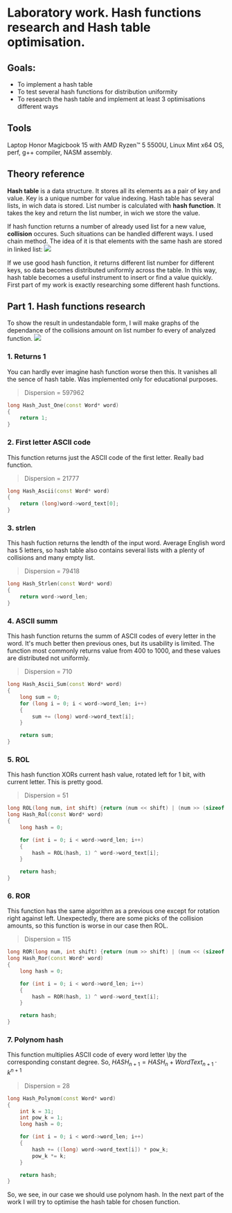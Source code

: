 # Laboratory work. Hash functions research and Hash table optimisation.

## Goals:
- To implement a hash table
- To test several hash functions for distribution uniformity
- To research the hash table and implement at least 3 optimisations different ways

## Tools
Laptop Honor Magicbook 15 with AMD Ryzen™ 5 5500U, Linux Mint x64 OS, perf, g++ compiler, NASM assembly.

## Theory reference
**Hash table** is a data structure. It stores all its elements as a pair of key and value. Key is a unique number for value indexing. 
Hash table has several lists, in wich data is stored. List number is calculated with **hash function**. It takes the key and return the list number, in wich we store the value.

If hash function returns a number of already used list for a new value, **collision** occures. Such situations can be handled different ways. I used chain method.
The idea of it is that elements with the same hash are stored in linked list:
<img src="Optimisation/graphs/hash table.jpeg">

If we use good hash function, it returns different list number for different keys, so data becomes distributed uniformly across the table. In this way, 
hash table becomes a useful instrument to insert or find a value quickly. First part of my work is exactly researching some different hash functions.

## Part 1. Hash functions research

To show the result in undestandable form, I will make graphs of the dependance of the collisions amount on list number fo every of analyzed function.
<img src="No optimisation/graphs/graphs.png">

### 1. Returns 1
You can hardly ever imagine hash function worse then this. It vanishes all the sence of hash table. Was implemented only for educational purposes.
> Dispersion = 597962
~~~C++
long Hash_Just_One(const Word* word)
{
    return 1;
}
~~~

### 2. First letter ASCII code
This function returns just the ASCII code of the first letter. Really bad function.
> Dispersion = 21777
~~~C++
long Hash_Ascii(const Word* word)
{
    return (long)word->word_text[0];
}
~~~


### 3. strlen
This hash fuction returns the lendth of the input word. Average English word has 5 letters, so hash table also contains several lists with a plenty of collisions and many empty list.
> Dispersion = 79418
~~~C++
long Hash_Strlen(const Word* word)
{
    return word->word_len;
}
~~~

### 4. ASCII summ
This hash function returns the summ of ASCII codes of every letter in the word. It's much better then previous ones, but its usability is limited. The function most commonly returns value from 400 to 1000, and these values are distributed not uniformly. 
> Dispersion = 710
~~~C++
long Hash_Ascii_Sum(const Word* word)
{
    long sum = 0;
    for (long i = 0; i < word->word_len; i++)
    {
        sum += (long) word->word_text[i];
    }

    return sum;
}
~~~

### 5. ROL
This hash function XORs current hash value, rotated left for 1 bit, with current letter. This is pretty good.
> Dispersion = 51
~~~C++
long ROL(long num, int shift) {return (num << shift) | (num >> (sizeof(long) - shift));}
long Hash_Rol(const Word* word)
{
    long hash = 0;

    for (int i = 0; i < word->word_len; i++)
    {
        hash = ROL(hash, 1) ^ word->word_text[i];
    }

    return hash;
}
~~~

### 6. ROR
This function has the same algorithm as a previous one except for rotation right against left. Unexpectedly, there are some picks of the collision amounts, so this function is worse in our case then ROL.
> Dispersion = 115
~~~C++
long ROR(long num, int shift) {return (num >> shift) | (num << (sizeof(long) - shift));}
long Hash_Ror(const Word* word)
{
    long hash = 0;

    for (int i = 0; i < word->word_len; i++)
    {
        hash = ROR(hash, 1) ^ word->word_text[i];
    }

    return hash;
}
~~~

### 7. Polynom hash
This function multiplies ASCII code of every word letter \by the corresponding constant degree. So, $HASH_{n+1} = HASH_{n} + WordText_{n+1} \cdot k^{n+1}$
> Dispersion = 28
~~~C++
long Hash_Polynom(const Word* word)
{
    int k = 31;
    int pow_k = 1;
    long hash = 0;

    for (int i = 0; i < word->word_len; i++)
    {
        hash += ((long) word->word_text[i]) * pow_k;
        pow_k *= k;
    }

    return hash;
}
~~~
So, we see, in our case we should use polynom hash. In the next part of the work I will try to optimise the hash table for chosen function.
